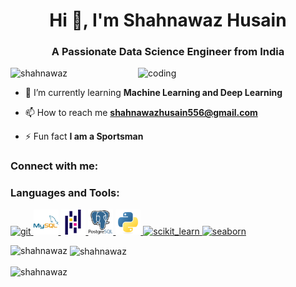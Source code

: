
<h1 align="center">Hi 👋, I'm Shahnawaz Husain</h1>
<h3 align="center">A Passionate Data Science Engineer from India</h3>
<img align ="right" alt="coding" width="300" src="https://github.com/Shahnawaz-Husain-Naqvi/Shahnawaz-Husain-Naqvi/assets/157488204/67baa69a-aa4b-4917-aa84-0bc4bcdc1d2f.gif"/>
<p align="left"> <img src="https://komarev.com/ghpvc/?username=shahnawaz&label=Profile%20views&color=0e75b6&style=flat" alt="shahnawaz" /> </p>

- 🌱 I’m currently learning **Machine Learning and Deep Learning**

- 📫 How to reach me **shahnawazhusain556@gmail.com**

- ⚡ Fun fact **I am a Sportsman**

<h3 align="left">Connect with me:</h3>
<p align="left">
</p>

<h3 align="left">Languages and Tools:</h3>
<p align="left"> <a href="https://git-scm.com/" target="_blank" rel="noreferrer"> <img src="https://www.vectorlogo.zone/logos/git-scm/git-scm-icon.svg" alt="git" width="40" height="40"/> </a> <a href="https://www.mysql.com/" target="_blank" rel="noreferrer"> <img src="https://raw.githubusercontent.com/devicons/devicon/master/icons/mysql/mysql-original-wordmark.svg" alt="mysql" width="40" height="40"/> </a> <a href="https://pandas.pydata.org/" target="_blank" rel="noreferrer"> <img src="https://raw.githubusercontent.com/devicons/devicon/2ae2a900d2f041da66e950e4d48052658d850630/icons/pandas/pandas-original.svg" alt="pandas" width="40" height="40"/> </a> <a href="https://www.postgresql.org" target="_blank" rel="noreferrer"> <img src="https://raw.githubusercontent.com/devicons/devicon/master/icons/postgresql/postgresql-original-wordmark.svg" alt="postgresql" width="40" height="40"/> </a> <a href="https://www.python.org" target="_blank" rel="noreferrer"> <img src="https://raw.githubusercontent.com/devicons/devicon/master/icons/python/python-original.svg" alt="python" width="40" height="40"/> </a> <a href="https://scikit-learn.org/" target="_blank" rel="noreferrer"> <img src="https://upload.wikimedia.org/wikipedia/commons/0/05/Scikit_learn_logo_small.svg" alt="scikit_learn" width="40" height="40"/> </a> <a href="https://seaborn.pydata.org/" target="_blank" rel="noreferrer"> <img src="https://seaborn.pydata.org/_images/logo-mark-lightbg.svg" alt="seaborn" width="40" height="40"/> </a> </p>

<p><img align="left" src="https://github-readme-stats.vercel.app/api/top-langs?username=shahnawaz&show_icons=true&locale=en&layout=compact" alt="shahnawaz" /></p>

<p>&nbsp;<img align="center" src="https://github-readme-stats.vercel.app/api?username=shahnawaz&show_icons=true&locale=en" alt="shahnawaz" /></p>

<p><img align="center" src="https://github-readme-streak-stats.herokuapp.com/?user=shahnawaz&" alt="shahnawaz" /></p>
